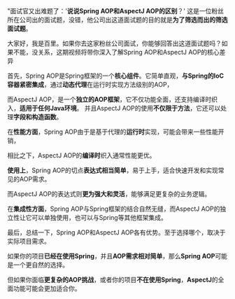 "面试官又出难题了：'**说说Spring AOP和AspectJ AOP的区别**？' 这是一位粉丝所在公司出的面试题，没错，他公司出这道面试题的目的就是**为了筛选而出的筛选面试题**。



大家好，我是百里。如果你去这家粉丝公司面试，你能够回答出这道面试题吗？如果不能，没关系，这期视频将带你深入了解Spring AOP和AspectJ AOP的核心差异

 

首先，Spring AOP是Spring框架的一个**核心组件**。它简单直观，**与Spring的IoC容器紧密集成**，通过**动态代理**在运行时实现方法级别的AOP，



而AspectJ AOP，是一个**独立的AOP框架**，它不仅功能全面，还支持编译时织入，**适用于任何Java环境**。 并且AspectJ AOP的使用**不仅限于方法**，它还可以处理**字段和构造函数**。



在**性能方面**，Spring AOP由于是基于代理的**运行时**实现，可能会带来一些性能开销，



相比之下，AspectJ AOP的**编译时**织入通常性能更优。



**使用上**，Spring AOP的切点**表达式相当简单**，易于上手，适合快速开发和实现常见的AOP需求。



而AspectJ AOP的表达式则**更为强大和灵活**，能够满足更复杂的业务逻辑。



在**集成性方面**，Spring AOP与Spring框架的结合自然无缝，而AspectJ AOP的独立性让它可以单独使用，也可以与Spring等其他框架集成。



最后，总结一下，Spring AOP和AspectJ AOP各有优势。至于选择哪个，取决于实际项目需求。



如果你的项目**已经在使用Spring**，并且**AOP需求相对简单**，那么**Spring AOP**可能是一个更自然的选择。



但如果你面临**更复杂的AOP挑战**，或者你的项目**不在使用Spring**，**AspectJ**的全面功能可能会更加适合你。

